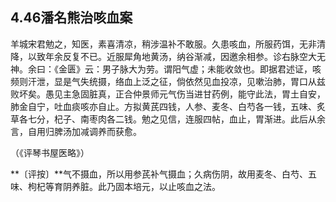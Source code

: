 ## 4.46潘名熊治咳血案

羊城宋君勉之，知医，素喜清凉，稍涉温补不敢服。久患咳血，所服药饵，无非清降，以致年余反复不已。近服犀角地黄汤，纳谷渐减，因邀余相参。诊右脉空大无神。余曰：《金匮》云：男子脉大为劳。谓阳气虚；未能收敛也。即据君述证，咳频则汗泄，显是气失统摄，络血上泛之征，倘依然见血投凉，见嗽治肺，胃口从兹败坏矣。愚见主急固脏真，正合仲景师元气伤当进甘药例，能守此法，胃土自安，肺金自宁，吐血痰咳亦自止。方拟黄芪四钱，人参、麦冬、白芍各一钱，五味、炙草各七分，杞子、南枣肉各二钱。勉之见信，连服四帖，血止，胃渐进。此后从余言，自用归脾汤加减调养而获愈。

（《评琴书屋医略》）

**〔评按〕**气不摄血，所以用参芪补气摄血；久病伤阴，故用麦冬、白芍、五味、枸杞等育阴养脏。此乃固本培元，以止咳血之法。
